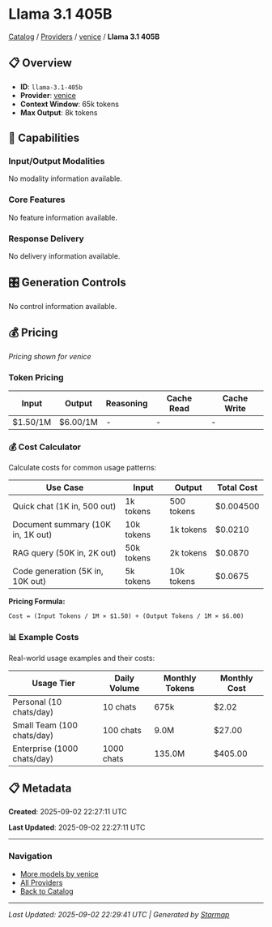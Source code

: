 # Llama 3.1 405B
  
[Catalog](../../../..) / [Providers](../../..) / [venice](../..) / **Llama 3.1 405B**


## 📋 Overview
  
- **ID**: `llama-3.1-405b`
- **Provider**: [venice](../)
- **Context Window**: 65k tokens
- **Max Output**: 8k tokens
  
## 🎯 Capabilities
  
### Input/Output Modalities
  
No modality information available.
  
### Core Features
  
No feature information available.
  
### Response Delivery
  
No delivery information available.
  
## 🎛️ Generation Controls
  
No control information available.
  
## 💰 Pricing
  
*Pricing shown for venice*
  
  
### Token Pricing
  
| Input | Output | Reasoning | Cache Read | Cache Write |
|---------|---------|---------|---------|---------|
| $1.50/1M | $6.00/1M | - | - | - |

  
### 💰 Cost Calculator
  
Calculate costs for common usage patterns:
  
  
| Use Case | Input | Output | Total Cost |
|---------|---------|---------|---------|
| Quick chat (1K in, 500 out) | 1k tokens | 500 tokens | $0.004500 |
| Document summary (10K in, 1K out) | 10k tokens | 1k tokens | $0.0210 |
| RAG query (50K in, 2K out) | 50k tokens | 2k tokens | $0.0870 |
| Code generation (5K in, 10K out) | 5k tokens | 10k tokens | $0.0675 |

  
**Pricing Formula:**
  
```
Cost = (Input Tokens / 1M × $1.50) + (Output Tokens / 1M × $6.00)
```
  
### 📊 Example Costs
  
Real-world usage examples and their costs:
  
  
| Usage Tier | Daily Volume | Monthly Tokens | Monthly Cost |
|---------|---------|---------|---------|
| Personal (10 chats/day) | 10 chats | 675k | $2.02 |
| Small Team (100 chats/day) | 100 chats | 9.0M | $27.00 |
| Enterprise (1000 chats/day) | 1000 chats | 135.0M | $405.00 |

  
## 📋 Metadata
  
**Created**: 2025-09-02 22:27:11 UTC
  
**Last Updated**: 2025-09-02 22:27:11 UTC
  
  
---
  
  
### Navigation

- [More models by venice](../)
- [All Providers](../../../../providers)
- [Back to Catalog](../../../..)


---
_Last Updated: 2025-09-02 22:29:41 UTC | Generated by [Starmap](https://github.com/agentstation/starmap)_
